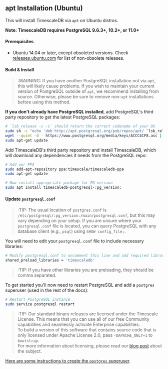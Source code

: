 ## apt Installation (Ubuntu) [](installation-apt-ubuntu)

This will install TimescaleDB via `apt` on Ubuntu distros.

**Note: TimescaleDB requires PostgreSQL 9.6.3+, 10.2+, or 11.0+**

#### Prerequisites

- Ubuntu 14.04 or later, except obsoleted versions.
Check [releases.ubuntu.com][ubuntu-releases] for list of
non-obsolete releases.

#### Build & Install

>:WARNING: If you have another PostgreSQL installation not via `apt`,
this will likely cause problems.
If you wish to maintain your current version of PostgreSQL outside
of `apt`, we recommend installing from source.  Otherwise, please be
sure to remove non-`apt` installations before using this method.

**If you don't already have PostgreSQL installed**, add PostgreSQL's third
party repository to get the latest PostgreSQL packages:
```bash
# `lsb_release -c -s` should return the correct codename of your OS
sudo sh -c "echo 'deb http://apt.postgresql.org/pub/repos/apt/ `lsb_release -c -s`-pgdg main' >> /etc/apt/sources.list.d/pgdg.list"
wget --quiet -O - https://www.postgresql.org/media/keys/ACCC4CF8.asc | sudo apt-key add -
sudo apt-get update
```

Add TimescaleDB's third party repository and install TimescaleDB,
which will download any dependencies it needs from the PostgreSQL repo:
```bash
# Add our PPA
sudo add-apt-repository ppa:timescale/timescaledb-ppa
sudo apt-get update

# Now install appropriate package for PG version
sudo apt install timescaledb-postgresql-:pg_version:
```

#### Update `postgresql.conf`

>:TIP: The usual location of `postgres.conf`
is `/etc/postgresql/:pg_version:/main/postgresql.conf`, but this may vary
depending on your setup. If you are unsure where your `postgresql.conf` file
is located, you can query PostgreSQL with any database client (e.g., `psql`)
using `SHOW config_file;`.

You will need to edit your `postgresql.conf` file to include
necessary libraries:
```bash
# Modify postgresql.conf to uncomment this line and add required libraries.
shared_preload_libraries = 'timescaledb'
```

>:TIP: If you have other libraries you are preloading, they should be comma separated.

To get started you'll now need to restart PostgreSQL and add
a `postgres` superuser (used in the rest of the docs):
```bash
# Restart PostgreSQL instance
sudo service postgresql restart
```

>:TIP: Our standard binary releases are licensed under the Timescale License. This means that you can use all of our free Community capabilities and seamlessly 
activate Enterprise capabilities.  
To build a version of this software that contains 
source code that is only licensed under Apache License 2.0, pass `-DAPACHE_ONLY=1` 
to `bootstrap`.   
For more information about licensing, please read our [blog post][blog-post] about the subject.

[Here are some instructions to create the `postgres` superuser][createuser].

[createuser]: http://suite.opengeo.org/docs/latest/dataadmin/pgGettingStarted/firstconnect.html
[ubuntu-releases]: http://releases.ubuntu.com/
[blog-post]: https://blog.timescale.com/how-we-are-building-an-open-source-business-a7701516a480
